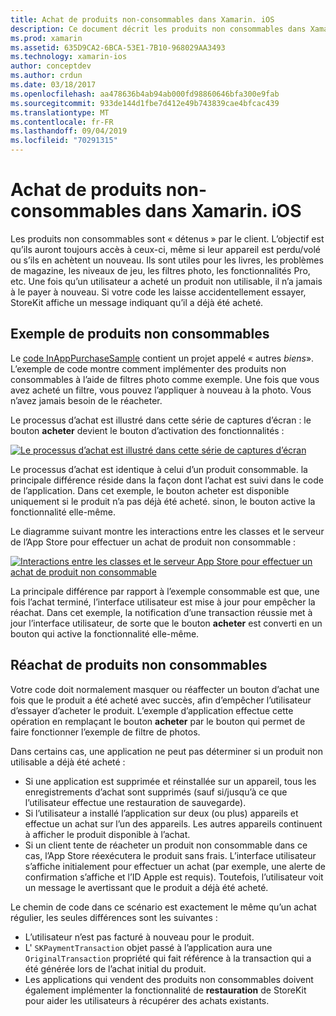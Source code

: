 ```yaml
---
title: Achat de produits non-consommables dans Xamarin. iOS
description: Ce document décrit les produits non consommables dans Xamarin. iOS, qui sont des fonctionnalités achetées par un utilisateur qui restent disponibles indéfiniment, quel que soit l’appareil.
ms.prod: xamarin
ms.assetid: 635D9CA2-6BCA-53E1-7B10-968029AA3493
ms.technology: xamarin-ios
author: conceptdev
ms.author: crdun
ms.date: 03/18/2017
ms.openlocfilehash: aa478636b4ab94ab000fd98860646bfa300e9fab
ms.sourcegitcommit: 933de144d1fbe7d412e49b743839cae4bfcac439
ms.translationtype: MT
ms.contentlocale: fr-FR
ms.lasthandoff: 09/04/2019
ms.locfileid: "70291315"
---
```

# <a name="purchasing-non-consumable-products-in-xamarinios"></a>Achat de produits non-consommables dans Xamarin. iOS

Les produits non consommables sont « détenus » par le client. L’objectif est qu’ils auront toujours accès à ceux-ci, même si leur appareil est perdu/volé ou s’ils en achètent un nouveau. Ils sont utiles pour les livres, les problèmes de magazine, les niveaux de jeu, les filtres photo, les fonctionnalités Pro, etc. Une fois qu’un utilisateur a acheté un produit non utilisable, il n’a jamais à le payer à nouveau. Si votre code les laisse accidentellement essayer, StoreKit affiche un message indiquant qu’il a déjà été acheté.

## <a name="non-consumable-products-sample"></a>Exemple de produits non consommables

Le [code InAppPurchaseSample](https://docs.microsoft.com/samples/xamarin/ios-samples/storekit) contient un projet appelé « autres *biens*». L’exemple de code montre comment implémenter des produits non consommables à l’aide de filtres photo comme exemple. Une fois que vous avez acheté un filtre, vous pouvez l’appliquer à nouveau à la photo. Vous n’avez jamais besoin de le réacheter.   
   
   
   
 Le processus d’achat est illustré dans cette série de captures d’écran : le bouton **acheter** devient le bouton d’activation des fonctionnalités :   
   
   
   
 [![](purchasing-non-consumable-products-images/image34.png "Le processus d’achat est illustré dans cette série de captures d’écran")](purchasing-non-consumable-products-images/image34.png#lightbox)   
   
   
   
 Le processus d’achat est identique à celui d’un produit consommable. la principale différence réside dans la façon dont l’achat est suivi dans le code de l’application. Dans cet exemple, le bouton acheter est disponible uniquement si le produit n’a pas déjà été acheté. sinon, le bouton active la fonctionnalité elle-même.   
   
   
   

Le diagramme suivant montre les interactions entre les classes et le serveur de l’App Store pour effectuer un achat de produit non consommable :   
   
   
   
 [![](purchasing-non-consumable-products-images/image35.png "Interactions entre les classes et le serveur App Store pour effectuer un achat de produit non consommable")](purchasing-non-consumable-products-images/image35.png#lightbox)   
   
   
   
 La principale différence par rapport à l’exemple consommable est que, une fois l’achat terminé, l’interface utilisateur est mise à jour pour empêcher la réachat. Dans cet exemple, la notification d’une transaction réussie met à jour l’interface utilisateur, de sorte que le bouton **acheter** est converti en un bouton qui active la fonctionnalité elle-même.

## <a name="re-purchasing-non-consumable-products"></a>Réachat de produits non consommables

Votre code doit normalement masquer ou réaffecter un bouton d’achat une fois que le produit a été acheté avec succès, afin d’empêcher l’utilisateur d’essayer d’acheter le produit. L’exemple d’application effectue cette opération en remplaçant le bouton **acheter** par le bouton qui permet de faire fonctionner l’exemple de filtre de photos.   
   
   
   
 Dans certains cas, une application ne peut pas déterminer si un produit non utilisable a déjà été acheté :

- Si une application est supprimée et réinstallée sur un appareil, tous les enregistrements d’achat sont supprimés (sauf si/jusqu’à ce que l’utilisateur effectue une restauration de sauvegarde). 
- Si l’utilisateur a installé l’application sur deux (ou plus) appareils et effectue un achat sur l’un des appareils. Les autres appareils continuent à afficher le produit disponible à l’achat. 
- Si un client tente de réacheter un produit non consommable dans ce cas, l’App Store réexécutera le produit sans frais. L’interface utilisateur s’affiche initialement pour effectuer un achat (par exemple, une alerte de confirmation s’affiche et l’ID Apple est requis). Toutefois, l’utilisateur voit un message le avertissant que le produit a déjà été acheté.  
   
   
   
 Le chemin de code dans ce scénario est exactement le même qu’un achat régulier, les seules différences sont les suivantes :

- L’utilisateur n’est pas facturé à nouveau pour le produit.
- L' `SKPaymentTransaction` objet passé à l’application aura une `OriginalTransaction` propriété qui fait référence à la transaction qui a été générée lors de l’achat initial du produit. 
- Les applications qui vendent des produits non consommables doivent également implémenter la fonctionnalité de **restauration** de StoreKit pour aider les utilisateurs à récupérer des achats existants. 
